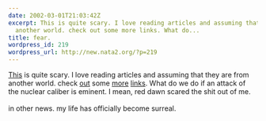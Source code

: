 ```yaml
---
date: 2002-03-01T21:03:42Z
excerpt: This is quite scary. I love reading articles and assuming that they are from
  another world. check out some more links. What do...
title: fear.
wordpress_id: 219
wordpress_url: http://new.nata2.org/?p=219
---
```


<a href="http://www.washingtonpost.com/wp-dyn/articles/A20584-2002Feb28.html">This</a> is quite scary. I love reading articles and assuming that they are from another world. check <a href="http://www.worldnetdaily.com/images2/faa911memo.jpg">out</a> some <a href="http://www.rense.com/general20/una.htm">more</a> <a href="http://www.angelfire.com/retro/malcontentx/questions.html">links</a>. What do we do if an attack of the nuclear caliber is eminent. I mean, red dawn scared the shit out of me.  <br/><br/>in other news. my life has officially become surreal.
